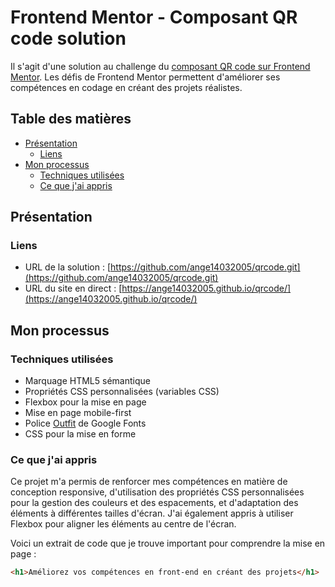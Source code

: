 # Frontend Mentor - Composant QR code solution

Il s'agit d'une solution au challenge du [composant QR code sur Frontend Mentor](https://www.frontendmentor.io/challenges/qr-code-component-iux_sIO_H). Les défis de Frontend Mentor permettent d'améliorer ses compétences en codage en créant des projets réalistes.

## Table des matières

- [Présentation](#présentation)
  - [Liens](#liens)
- [Mon processus](#mon-processus)
  - [Techniques utilisées](#techniques-utilisées)
  - [Ce que j'ai appris](#ce-que-jai-appris)

## Présentation

### Liens

- URL de la solution : [https://github.com/ange14032005/qrcode.git](https://github.com/ange14032005/qrcode.git)
- URL du site en direct : [https://ange14032005.github.io/qrcode/](https://ange14032005.github.io/qrcode/)

## Mon processus

### Techniques utilisées

- Marquage HTML5 sémantique
- Propriétés CSS personnalisées (variables CSS)
- Flexbox pour la mise en page
- Mise en page mobile-first
- Police [Outfit](https://fonts.google.com/specimen/Outfit) de Google Fonts
- CSS pour la mise en forme

### Ce que j'ai appris

Ce projet m'a permis de renforcer mes compétences en matière de conception responsive, d'utilisation des propriétés CSS personnalisées pour la gestion des couleurs et des espacements, et d'adaptation des éléments à différentes tailles d'écran. J'ai également appris à utiliser Flexbox pour aligner les éléments au centre de l'écran.

Voici un extrait de code que je trouve important pour comprendre la mise en page :

```html
<h1>Améliorez vos compétences en front-end en créant des projets</h1>
